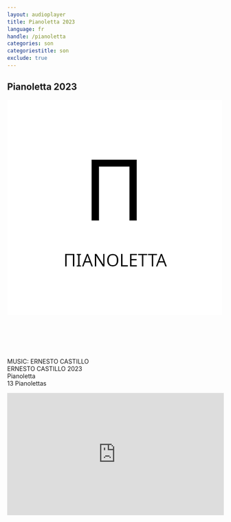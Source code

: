 ```yaml
---
layout: audioplayer
title: Pianoletta 2023
language: fr
handle: /pianoletta
categories: son
categoriestitle: son
exclude: true
---
```

## Pianoletta 2023  
<a href="/pianoletta" title="Pianoletta"><a rel="lightbox" data-lightbox="example-1" href="/images/Pianoletta.jpg" title="Pianoletta Cover"><img src="/images/Pianoletta.jpg" alt="Pianoletta Cover" class="img-left"></a></a>
  
<br /><br /><br /><br />
  
MUSIC: ERNESTO CASTILLO  
ERNESTO CASTILLO 2023  
Pianoletta  
13 Pianolettas  
    
<div style="position: relative; padding-top: 56.25%;"><iframe title="Ex Voto" width="100%" height="100%" src="https://stream.litera.tools/video-playlists/embed/c6d19e93-ffb9-45c2-9fb4-3ae5a6f118a0?warningTitle=0&amp;peertubeLink=0" frameborder="0" allowfullscreen="1" sandbox="allow-same-origin allow-scripts allow-popups" style="position: absolute; inset: 0px;"></iframe></div>
  
